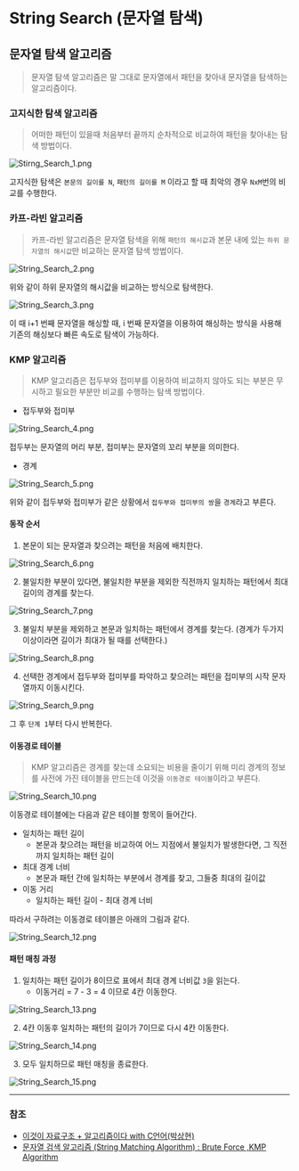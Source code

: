 # String Search (문자열 탐색)

## 문자열 탐색 알고리즘
> 문자열 탐색 알고리즘은 말 그대로 문자열에서 패턴을 찾아내 문자열을 탐색하는 알고리즘이다.

### 고지식한 탐색 알고리즘
> 어떠한 패턴이 있을때 처음부터 끝까지 순차적으로 비교하여 패턴을 찾아내는 탐색 방법이다.

![Stirng_Search_1.png](image%2FString_Search%2FStirng_Search_1.png)

고지식한 탐색은 `본문의 길이를 N`, `패턴의 길이를 M` 이라고 할 때 최악의 경우 `NxM`번의 비교를 수행한다.

### 카프-라빈 알고리즘
> 카프-라빈 알고리즘은 문자열 탐색을 위해 `패턴의 해시값`과 본문 내에 있는 `하위 문자열의 해시값`만 비교하는 문자열 탐색 방법이다.

![String_Search_2.png](image%2FString_Search%2FString_Search_2.png)

위와 같이 하위 문자열의 해시값을 비교하는 방식으로 탐색한다. 

![String_Search_3.png](image%2FString_Search%2FString_Search_3.png)

이 때 i+1 번째 문자열을 해싱할 때, i 번째 문자열을 이용하여 해싱하는 방식을 사용해 기존의 해싱보다 빠른 속도로 탐색이 가능하다.

### KMP 알고리즘
> KMP 알고리즘은 접두부와 접미부를 이용하여 비교하지 않아도 되는 부분은 무시하고 필요한 부분만 비교를 수행하는 탐색 방법이다.

* 접두부와 접미부

![String_Search_4.png](image%2FString_Search%2FString_Search_4.png)

접두부는 문자열의 머리 부분, 접미부는 문자열의 꼬리 부분을 의미한다.

* 경계

![String_Search_5.png](image%2FString_Search%2FString_Search_5.png)

위와 같이 접두부와 접미부가 같은 상황에서 `접두부와 접미부의 쌍`을 `경계`라고 부른다.

#### 동작 순서
    
1. 본문이 되는 문자열과 찾으려는 패턴을 처음에 배치한다.

![String_Search_6.png](image%2FString_Search%2FString_Search_6.png)

2. 불일치한 부분이 있다면, 불일치한 부분을 제외한 직전까지 일치하는 패턴에서 최대 길이의 경계를 찾는다.

![String_Search_7.png](image%2FString_Search%2FString_Search_7.png)

3. 불일치 부분을 제외하고 본문과 일치하는 패턴에서 경계를 찾는다. (경계가 두가지 이상이라면 길이가 최대가 될 때를 선택한다.)

![String_Search_8.png](image%2FString_Search%2FString_Search_8.png)

4. 선택한 경계에서 접두부와 접미부를 파악하고 찾으려는 패턴을 접미부의 시작 문자열까지 이동시킨다.

![String_Search_9.png](image%2FString_Search%2FString_Search_9.png)

그 후 `단계 1`부터 다시 반복한다.

#### 이동경로 테이블
> KMP 알고리즘은 경계를 찾는데 소요되는 비용을 줄이기 위해 미리 경계의 정보를 사전에 가진 테이블을 만드는데 이것을 `이동경로 테이블`이라고 부른다.

![String_Search_10.png](image%2FString_Search%2FString_Search_10.png)

이동경로 테이블에는 다음과 같은 테이블 항목이 들어간다.

* 일치하는 패턴 길이
   * 본문과 찾으려는 패턴을 비교하여 어느 지점에서 불일치가 발생한다면, 그 직전까지 일치하는 패턴 길이 
* 최대 경계 너비
   * 본문과 패턴 간에 일치하는 부분에서 경계를 찾고, 그들중 최대의 길이값 
* 이동 거리
   * 일치하는 패턴 길이 - 최대 경계 너비

따라서 구하려는 이동경로 테이블은 아래의 그림과 같다.
  
![String_Search_12.png](image%2FString_Search%2FString_Search_12.png)

#### 패턴 매칭 과정

1. 일치하는 패턴 길이가 8이므로 표에서 최대 경계 너비값 `3`을 읽는다. 
   * 이동거리 = 7 - 3 = 4 이므로 4칸 이동한다.

![String_Search_13.png](image%2FString_Search%2FString_Search_13.png)

2. 4칸 이동후 일치하는 패턴의 길이가 7이므로 다시 4칸 이동한다.

![String_Search_14.png](image%2FString_Search%2FString_Search_14.png)

3. 모두 일치하므로 패턴 매칭을 종료한다.

![String_Search_15.png](image%2FString_Search%2FString_Search_15.png)

---
### 참조
* [이것이 자료구조 + 알고리즘이다 with C언어(박상현)](http://www.yes24.com/Product/Goods/111362116)
* [문자열 검색 알고리즘 (String Matching Algorithm) : Brute Force ,KMP Algorithm](https://velog.io/@arittung/String-Matching-Algorithm-BruteForce-KMP)